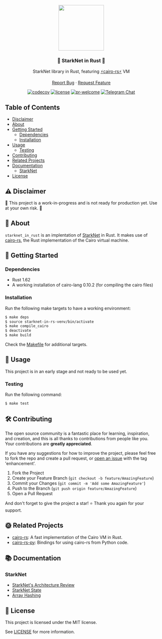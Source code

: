 <div align="center">
<img src="https://starknet.io/wp-content/uploads/2021/11/favicon.png" width="150"/>
<h3>🦀 StarkNet in Rust 🦀</h3>

StarkNet library in Rust, featuring [⚡cairo-rs⚡](https://github.com/lambdaclass/cairo-rs) VM

<a href="https://github.com/lambdaclass/starknet_in_rust/issues/new?labels=bug&title=bug%3A+">Report Bug</a>
·
<a href="https://github.com/lambdaclass/starknet_in_rust/issues/new?labels=enhancement&title=feat%3A+">Request Feature</a>

[![codecov](https://img.shields.io/codecov/c/github/lambdaclass/starknet_in_rust)](https://codecov.io/gh/lambdaclass/starknet_in_rust)
[![license](https://img.shields.io/github/license/lambdaclass/starknet_in_rust)](/LICENSE)
[![pr-welcome]](#-contributing)
[![Telegram Chat][tg-badge]][tg-url]

[pr-welcome]: https://img.shields.io/static/v1?color=orange&label=PRs&style=flat&message=welcome
[tg-badge]: https://img.shields.io/static/v1?color=green&logo=telegram&label=chat&style=flat&message=join
[tg-url]: https://t.me/starknet_rs

</div>

## Table of Contents
- [Disclaimer](#%EF%B8%8F-disclaimer)
- [About](#-about)
- [Getting Started](#-getting-started)
  * [Dependencies](#dependencies)
  * [Installation](#installation)
- [Usage](#-usage)
  * [Testing](#testing)
- [Contributing](#-contributing)
- [Related Projects](#-related-projects)
- [Documentation](#-documentation)
  * [StarkNet](#starknet)
- [License](#-license)

## ⚠️ Disclaimer

🚧 This project is a work-in-progress and is not ready for production yet. Use at your own risk. 🚧

## 📖 About

`starknet_in_rust` is an implentation of [StarkNet](https://github.com/starkware-libs/cairo-lang/tree/master/src/starkware/starknet) in Rust.
It makes use of [cairo-rs](https://github.com/lambdaclass/cairo-rs), the Rust implementation of the Cairo virtual machine.

## 🌅 Getting Started

### Dependencies
- Rust 1.62
- A working installation of cairo-lang 0.10.2 (for compiling the cairo files)

### Installation

Run the following make targets to have a working environment:
```bash
$ make deps
$ source starknet-in-rs-venv/bin/activate
$ make compile_cairo
$ deactivate
$ make build
```

Check the [Makefile](/Makefile) for additional targets.

## 🚀 Usage

This project is in an early stage and not ready to be used yet.

### Testing
Run the following command:
```bash
$ make test
```

## 🛠 Contributing

The open source community is a fantastic place for learning, inspiration, and creation, and this is all thanks to contributions from people like you. Your contributions are **greatly appreciated**. 

If you have any suggestions for how to improve the project, please feel free to fork the repo and create a pull request, or [open an issue](https://github.com/lambdaclass/starknet_in_rust/issues/new?labels=enhancement&title=feat%3A+) with the tag 'enhancement'.

1. Fork the Project
2. Create your Feature Branch (`git checkout -b feature/AmazingFeature`)
3. Commit your Changes (`git commit -m 'Add some AmazingFeature'`)
4. Push to the Branch (`git push origin feature/AmazingFeature`)
5. Open a Pull Request

And don't forget to give the project a star! ⭐ Thank you again for your support.

## 🌞 Related Projects

- [cairo-rs](https://github.com/lambdaclass/cairo-rs): A fast implementation of the Cairo VM in Rust.
- [cairo-rs-py](https://github.com/lambdaclass/cairo-rs-py): Bindings for using cairo-rs from Python code.

## 📚 Documentation

### StarkNet
- [StarkNet's Architecture Review](https://david-barreto.com/starknets-architecture-review/)
- [StarkNet State](https://docs.starknet.io/documentation/architecture_and_concepts/State/starknet-state/)
- [Array Hashing](https://docs.starknet.io/documentation/architecture_and_concepts/Hashing/hash-functions/#array_hashing)

## 📝 License

This project is licensed under the MIT license.

See [LICENSE](/LICENSE) for more information.
